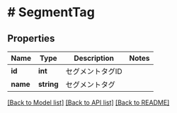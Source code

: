 # # SegmentTag

## Properties

Name | Type | Description | Notes
------------ | ------------- | ------------- | -------------
**id** | **int** | セグメントタグID | 
**name** | **string** | セグメントタグ | 

[[Back to Model list]](../../README.md#documentation-for-models) [[Back to API list]](../../README.md#documentation-for-api-endpoints) [[Back to README]](../../README.md)


